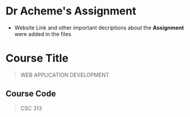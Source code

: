 # Dr Acheme's Assignment

- Website Link and other important decriptions about the <b>Assignment</b> were added in the files

# Course Title

> WEB APPLICATION DEVELOPMENT

## Course Code

> CSC 313
